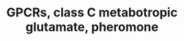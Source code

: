 ---
annotations:
- id: PW:0000125
  parent: signaling pathway
  type: Pathway Ontology
  value: G protein mediated signaling pathway
authors:
- 169.230.77.174
- MaintBot
- Christine Chichester
- Eweitz
description: ''
last-edited: 2021-05-16
organisms:
- Rattus norvegicus
redirect_from:
- /index.php/Pathway:WP42
- /instance/WP42
- /instance/WP42_r116974
revision: r116974
schema-jsonld:
- '@context': https://schema.org/
  '@id': https://wikipathways.github.io/pathways/WP42.html
  '@type': Dataset
  creator:
    '@type': Organization
    name: WikiPathways
  description: ''
  keywords:
  - Casr
  - GRM3
  - Gabbr1
  - Gabbr2
  - Gprc5a
  - Gprc5b
  - Gprc5c
  - Gprc5d
  - Grm1
  - Grm2
  - Grm4
  - Grm5
  - Grm6
  - Grm7
  - Grm8
  license: CC0
  name: GPCRs, class C metabotropic glutamate, pheromone
seo: CreativeWork
title: GPCRs, class C metabotropic glutamate, pheromone
wpid: WP42
---